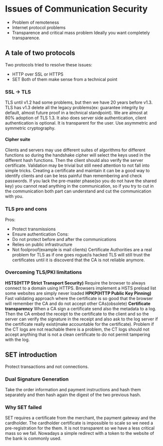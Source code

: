 # Issues of Communication Security
- Problem of remoteness
- Internet protocol problems
- Transparence and critical mass problem
Ideally you want completely transparence.
## A tale  of two protocols
Two protocols tried to resolve these issues:
- HTTP over SSL or HTTPS
- SET
Both of them make sense from a technical point
### SSL -> TLS
TLS until v1.2 had some problems, but then we have 20 years before v1.3. TLS has 
v1.3 delete all the legacy problems(ex: guarantee integrity by default, almost future proof in a technical standpoint). We are almost at 80% adoption of TLS 1.3. It also does server side authentication, client authentication is optional. It is transparent for the user. Use asymmetric and symmetric  cryptography. 
#### Cipher suite
Clients and servers may use different suites of algorithms for different functions so during the handshake cipher will select the keys used in the different hash functions.
Then the client should also verify the server certificate. Validation may be trivial but still need attention to not fall into simple tricks.
Creating a certificate and maintain it can be a good way to identify clients and can be less painful than remembering and check passwords.
If you lack the pre-master phase(so you do not have the shared key) you  cannot read anything in the communication, so if you try to cut in the communication both part can understand and cut the communication with you.
### TLS pro and cons
Pros: 
- Protect transmissions
- Ensure authentication
Cons:
- Do not protect before and after the communications
- Relies on public infrastructure
- Not foolproof(example is mail clients)
Certificate Authorities are a real problem for TLS as if one goes rogue/is hacked TLS will still trust the certificates until it is discoverd that the CA is not reliable anymore. 
### Overcoming TLS/PKI limitations
**HSTS(HTTP Strict Transport Security)**
Require the browser to always connect to a domain using HTTPS. Browsers implement a HSTS preload list some websites are simply never loaded 
**HPKP(HTTP Public Key Pinning)**
Fast validating approach where the certificate is so good that the browser will remember the CA and do not accept other CAs(obsolete)
**Certificate transparency**
When a CA sign a certificate send also the metadata to a log. Then the CA embed the receipt to the certificate to the client and so the server can verify the signature in the receipt and also ask to the log server if the certificate really exist(make accountable for the certificate). Problem if the CT logs are not reachable there is a problem, the CT logs should not accept anything that is not a clean certificate to do not permit tampering with the log.
## SET introduction
Protect transactions and not connections. 
### Dual Signature Generation
Take the order information and payment instructions and hash them separately and then hash again the digest of the two previous hash. 

### Why SET failed
SET requires a certificate from the merchant, the payment gateway and the cardholder. The cardholder certificate is impossible to scale so we need a pre-registration for the them. It is not transparent so we have a less critical mass so we fail.
Nowadays a simple redirect with a token to the website of the bank is commonly used.

